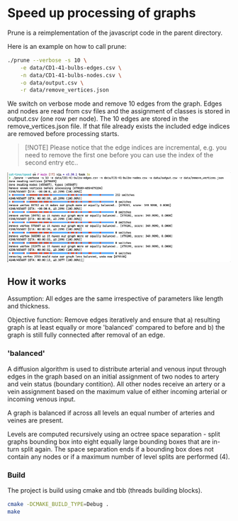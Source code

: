 # Speed up processing of graphs

Prune is a reimplementation of the javascript code in the parent directory. 

Here is an example on how to call prune:

```bash
./prune --verbose -s 10 \
    -e data/CD1-41-bulbs-edges.csv \
    -n data/CD1-41-bulbs-nodes.csv \
    -o data/output.csv \
    -r data/remove_vertices.json
```

We switch on verbose mode and remove 10 edges from the graph. Edges and nodes are read from csv files and the assignment of classes is stored in output.csv (one row per node). The 10 edges are stored in the remove_vertices.json file. If that file already exists the included edge indices are removed before processing starts. 

> [!NOTE] Please notice that the edge indices are incremental, e.g. you need to remove the first one before you can use the index of the second entry etc..

![example run](https://github.com/HaukeBartsch/cutting-a-tree/raw/main/speed/images/example_run.gif)

## How it works

Assumption: All edges are the same irrespective of parameters like length and thickness.

Objective function: Remove edges iteratively and ensure that a) resulting graph is at least equally or more 'balanced' compared to before and b) the graph is still fully connected after removal of an edge.

### 'balanced'

A diffusion algorithm is used to distribute arterial and venous input through edges in the graph based on an initial assignment of two nodes to artery and vein status (boundary contition). All other nodes receive an artery or a vein assignment based on the maximum value of either incoming arterial or incoming venous input. 

A graph is balanced if across all levels an equal number of arteries and veines are present. 

Levels are computed recursively using an octree space separation - split graphs bounding box into eight equally large bounding boxes that are in-turn split again. The space separation ends if a bounding box does not contain any nodes or if a maximum number of level splits are performed (4).


### Build

The project is build using cmake and tbb (threads building blocks).

```bash
cmake -DCMAKE_BUILD_TYPE=Debug .
make
```

